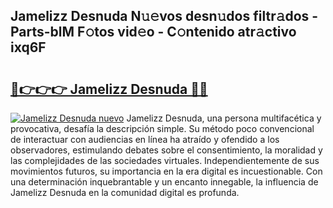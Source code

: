 ## Jamelizz Desnuda N𝚞𝚎vos desn𝚞dos filtr𝚊dos - Parts-blM F𝚘tos vid𝚎o - C𝚘ntenido atr𝚊ctivo ixq6F

# <h2><a href="http://mbdj97f.tromn.icu/?c=Jamelizz+Desnuda">🔗👉👉👉 Jamelizz Desnuda 🔗🔗</a></h2>

[![Jamelizz Desnuda nuevo](https://i.imgur.com/pEAQMta.gif)](http://mbdj97f.tromn.icu/?c=Jamelizz+Desnuda)
Jamelizz Desnuda, una persona multifacética y provocativa, desafía la descripción simple. Su método poco convencional de interactuar con audiencias en línea ha atraído y ofendido a los observadores, estimulando debates sobre el consentimiento, la moralidad y las complejidades de las sociedades virtuales. Independientemente de sus movimientos futuros, su importancia en la era digital es incuestionable. Con una determinación inquebrantable y un encanto innegable, la influencia de Jamelizz Desnuda en la comunidad digital es profunda.
